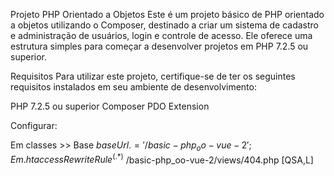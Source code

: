 Projeto PHP Orientado a Objetos
Este é um projeto básico de PHP orientado a objetos utilizando o Composer, destinado a criar um sistema de cadastro e administração de usuários, login e controle de acesso. 
Ele oferece uma estrutura simples para começar a desenvolver projetos em PHP 7.2.5 ou superior.

Requisitos
Para utilizar este projeto, certifique-se de ter os seguintes requisitos instalados em seu ambiente de desenvolvimento:

PHP 7.2.5 ou superior
Composer
PDO Extension

Configurar: 

Em classes >> Base
$baseUrl .= '/basic-php_oo-vue-2';
Em .htaccess
RewriteRule ^(.*)$ /basic-php_oo-vue-2/views/404.php [QSA,L]
